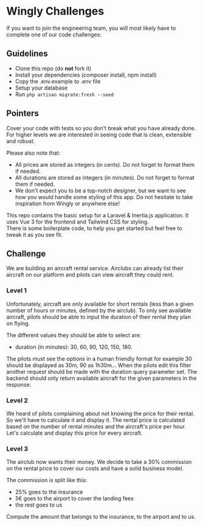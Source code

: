 # Wingly Challenges

If you want to join the engineering team, you will most likely have to complete one of our code challenges:

## Guidelines

- Clone this repo (do **not** fork it)
- Install your dependencies (composer install, npm install)
- Copy the .env.example to .env file 
- Setup your database
- Run `php artisan migrate:fresh --seed`

## Pointers

Cover your code with tests so you don't break what you have already done.   
For higher levels we are interested in seeing code that is clean, extensible and robust.

Please also note that:
- All prices are stored as integers (in cents). Do not forget to format them if needed.
- All durations are stored as integers (in minutes). Do not forget to format them if needed.
- We don't expect you to be a top-notch designer, but we want to see how you would handle some styling of this app. Do not hesitate to take inspiration from Wingly or anywhere else!

This repo contains the basic setup for a Laravel & Inertia.js application. It uses Vue 3 for the frontend and Tailwind CSS for styling.   
There is some boilerplate code, to help you get started but feel free to tweak it as you see fit.  

## Challenge

We are building an aircraft rental service. Airclubs can already list their aircraft on our platform and pilots can view aircraft they could rent.

### Level 1

Unfortunately, aircraft are only available for short rentals (less than a given number of hours or minutes, defined by the airclub).
To only see available aircraft, pilots should be able to input the duration of their rental they plan on flying.

The different values they should be able to select are:

- duration (in minutes): 30, 60, 90, 120, 150, 180.

The pilots must see the options in a human friendly format for example 30 should be displayed as 30m, 90 as 1h30m...
When the pilots edit this filter another request should be made with the duration query parameter set.
The backend should only return available aircraft for the given parameters in the response.

### Level 2

We heard of pilots complaining about not knowing the price for their rental. So we'll have to calculate it and display it.
The rental price is calculated based on the number of rental minutes and the aircraft's price per hour.
Let's calculate and display this price for every aircraft.

### Level 3

The airclub now wants their money. We decide to take a 30% commission on the rental price to cover our costs and have a solid business model.

The commission is split like this:

- 25% goes to the insurance
- 5€ goes to the airport to cover the landing fees
- the rest goes to us

Compute the amount that belongs to the insurance, to the airport and to us.



















